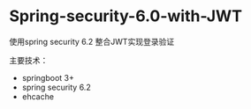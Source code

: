 # Spring-security-6.0-with-JWT

使用spring security 6.2 整合JWT实现登录验证

主要技术：

+ springboot 3+
+ spring security 6.2
+ ehcache

